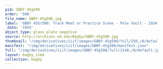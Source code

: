 ```yaml
---
pid: GBBY-45g508
order: '508'
file_name: GBBY-45g508.jpg
label: 'GBBY 45G/508: Track Meet or Practice Scene - Pole Vault - 1934'
_date: '1934'
object_type: glass plate negative
source: http://archives.nd.edu/Bagby/GBBY-45g508.jpg
thumbnail: "/img/derivatives/iiif/images/GBBY-45g508/full/250,/0/default.jpg"
manifest: "/img/derivatives/iiif/images/GBBY-45g508/manifest.json"
full: "/img/derivatives/iiif/images/GBBY-45g508/full/1140,/0/default.jpg"
layout: bagby_item
collection: bagby
---
```

